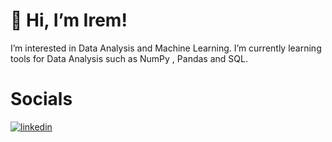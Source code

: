 # 👋 Hi, I’m Irem!
 I’m interested in Data Analysis and Machine Learning. I’m currently learning tools for Data Analysis such as NumPy , Pandas and SQL.
# Socials
[![linkedin](https://brandlogos.net/wp-content/uploads/2016/06/linkedin-logo.png)](https://www.linkedin.com/irem-gul-yildirim)
